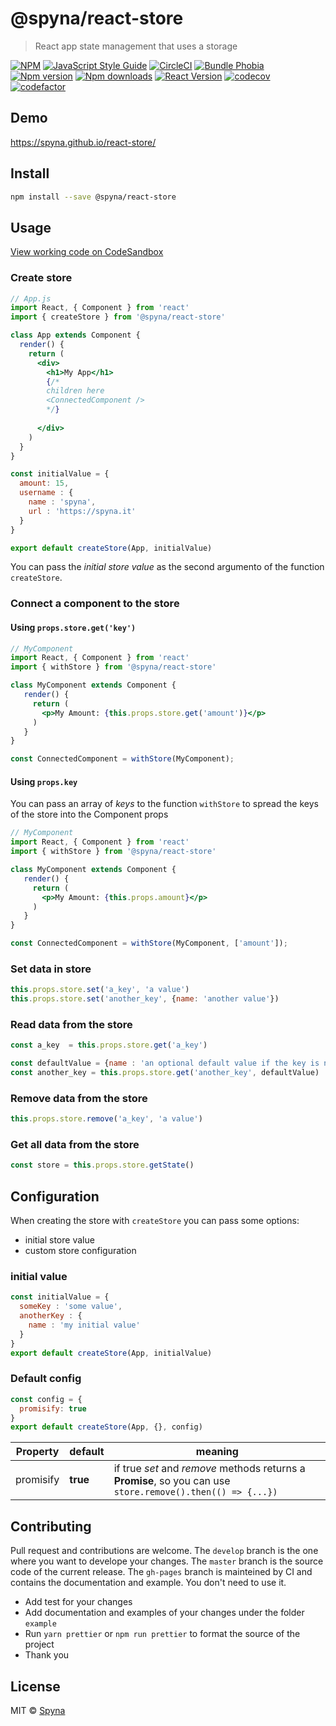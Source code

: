 # @spyna/react-store

> React app state management that uses a storage

[![NPM](https://img.shields.io/npm/v/@spyna/react-store.svg)](https://www.npmjs.com/package/@spyna/react-store) [![JavaScript Style Guide](https://img.shields.io/badge/code_style-standard-brightgreen.svg)](https://standardjs.com)
[![CircleCI](https://img.shields.io/circleci/project/github/Spyna/react-store/master.svg?style=flat-square)](https://img.shields.io/circleci/project/github/Spyna/react-store/master.svg?style=flat-square)
[![Bundle Phobia](https://img.shields.io/bundlephobia/minzip/@spyna/react-store.svg?style=flat-square)](https://img.shields.io/bundlephobia/minzip/@spyna/react-store.svg?style=flat-square)
[![Npm version](https://img.shields.io/npm/v/@spyna/react-store.svg?style=flat-square)](https://img.shields.io/npm/v/@spyna/react-store.svg?style=flat-square)
[![Npm downloads](https://img.shields.io/npm/dt/@spyna/react-store.svg?style=flat-square)](https://img.shields.io/npm/dt/@spyna/react-store.svg)
[![React Version](https://img.shields.io/npm/dependency-version/@spyna/react-store/peer/react.svg?style=flat-square)](https://img.shields.io/npm/dependency-version/@spyna/react-store/peer/react.svg?style=flat-square)
[![codecov](https://codecov.io/gh/Spyna/react-store/branch/master/graph/badge.svg)](https://codecov.io/gh/Spyna/react-store)
[![codefactor](https://www.codefactor.io/repository/github/Spyna/react-store/badge?style=flat-square)](https://www.codefactor.io/repository/github/spyna/react-store/overview/master)
  


## Demo 

https://spyna.github.io/react-store/

## Install

```bash
npm install --save @spyna/react-store
```

## Usage

[View working code on CodeSandbox](https://codesandbox.io/s/62zq0n407r?autoresize=1&hidenavigation=1)


### Create store

```jsx
// App.js
import React, { Component } from 'react'
import { createStore } from '@spyna/react-store'

class App extends Component {
  render() {
    return (
      <div>
        <h1>My App</h1>
        {/*
        children here
        <ConnectedComponent />
        */}
        
      </div>
    )
  }
}

const initialValue = {
  amount: 15,
  username : {
    name : 'spyna',
    url : 'https://spyna.it'
  }
}

export default createStore(App, initialValue)
```

You can pass the *initial store value* as the second argumento of the function `createStore`.

### Connect a component to the store

#### Using `props.store.get('key')`

```jsx
// MyComponent
import React, { Component } from 'react'
import { withStore } from '@spyna/react-store'

class MyComponent extends Component {
   render() {
     return (
       <p>My Amount: {this.props.store.get('amount')}</p>
     )
   }
}

const ConnectedComponent = withStore(MyComponent);
```

#### Using `props.key`

You can pass an array of *keys* to the function `withStore` to spread the keys of the store into the Component props

```jsx
// MyComponent
import React, { Component } from 'react'
import { withStore } from '@spyna/react-store'

class MyComponent extends Component {
   render() {
     return (
       <p>My Amount: {this.props.amount}</p>
     )
   }
}

const ConnectedComponent = withStore(MyComponent, ['amount']);
```


### Set data in store 

```jsx
this.props.store.set('a_key', 'a value')
this.props.store.set('another_key', {name: 'another value'})
```

### Read data from the store

```jsx
const a_key  = this.props.store.get('a_key')

const defaultValue = {name : 'an optional default value if the key is not found'}
const another_key = this.props.store.get('another_key', defaultValue)
```

### Remove data from the store 

```jsx
this.props.store.remove('a_key', 'a value')
```

### Get all data from the store

```jsx
const store = this.props.store.getState()
```

## Configuration

When creating the store with `createStore` you can pass some options:

 * initial store value
 * custom store configuration

### initial value 

```jsx
const initialValue = {
  someKey : 'some value',
  anotherKey : {
    name : 'my initial value'
  }
}
export default createStore(App, initialValue)

```

### Default config

```jsx
const config = {
  promisify: true
}
export default createStore(App, {}, config)

```

| Property | default | meaning |
| --- | --- | --- |
| promisify | **true** | if true *set* and *remove* methods returns a **Promise**, so you can use `store.remove().then(() => {...})` |

## Contributing

Pull request and contributions are welcome. 
The `develop` branch is the one where you want to develope your changes. 
The `master` branch is the source code of the current release. 
The `gh-pages` branch is mainteined by CI and contains the documentation and example. You don't need to use it.


* Add test for your changes
* Add documentation and examples of your changes under the folder `example`
* Run `yarn prettier` or `npm run prettier` to format the source of the project
* Thank you

## License

MIT © [Spyna](https://github.com/Spyna)
